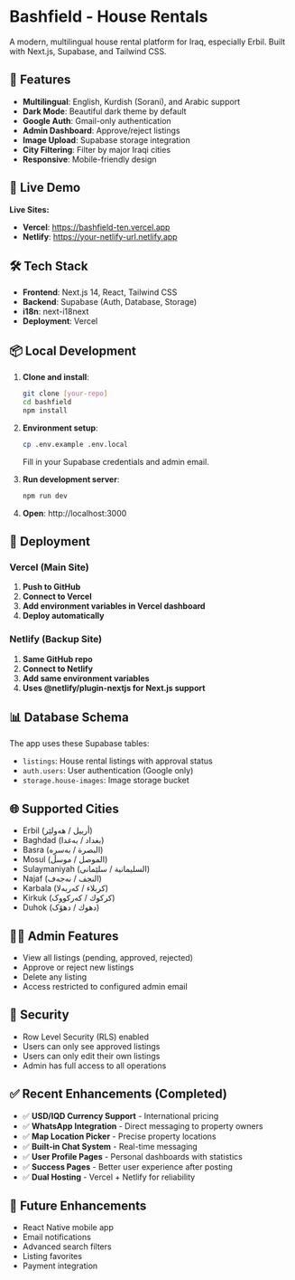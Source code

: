 # Bashfield - House Rentals

A modern, multilingual house rental platform for Iraq, especially Erbil. Built with Next.js, Supabase, and Tailwind CSS.

## 🌟 Features

- **Multilingual**: English, Kurdish (Sorani), and Arabic support
- **Dark Mode**: Beautiful dark theme by default
- **Google Auth**: Gmail-only authentication 
- **Admin Dashboard**: Approve/reject listings
- **Image Upload**: Supabase storage integration
- **City Filtering**: Filter by major Iraqi cities
- **Responsive**: Mobile-friendly design

## 🚀 Live Demo

**Live Sites:**
- **Vercel**: https://bashfield-ten.vercel.app
- **Netlify**: https://your-netlify-url.netlify.app

## 🛠️ Tech Stack

- **Frontend**: Next.js 14, React, Tailwind CSS
- **Backend**: Supabase (Auth, Database, Storage)
- **i18n**: next-i18next
- **Deployment**: Vercel

## 📦 Local Development

1. **Clone and install**:
   ```bash
   git clone [your-repo]
   cd bashfield
   npm install
   ```

2. **Environment setup**:
   ```bash
   cp .env.example .env.local
   ```
   Fill in your Supabase credentials and admin email.

3. **Run development server**:
   ```bash
   npm run dev
   ```

4. **Open**: http://localhost:3000

## 🔧 Deployment

### **Vercel (Main Site)**
1. **Push to GitHub**
2. **Connect to Vercel**
3. **Add environment variables in Vercel dashboard**
4. **Deploy automatically**

### **Netlify (Backup Site)**
1. **Same GitHub repo**
2. **Connect to Netlify**
3. **Add same environment variables**
4. **Uses @netlify/plugin-nextjs for Next.js support**

## 📊 Database Schema

The app uses these Supabase tables:
- `listings`: House rental listings with approval status
- `auth.users`: User authentication (Google only)
- `storage.house-images`: Image storage bucket

## 🌐 Supported Cities

- Erbil (أربيل / هەولێر)
- Baghdad (بغداد / بەغدا)
- Basra (البصرة / بەسرە)
- Mosul (الموصل / موسڵ)
- Sulaymaniyah (السليمانية / سلێمانی)
- Najaf (النجف / نەجەف)
- Karbala (كربلاء / کەربەلا)
- Kirkuk (كركوك / کەرکووک)
- Duhok (دهوك / دهۆک)

## 👨‍💼 Admin Features

- View all listings (pending, approved, rejected)
- Approve or reject new listings
- Delete any listing
- Access restricted to configured admin email

## 🔐 Security

- Row Level Security (RLS) enabled
- Users can only see approved listings
- Users can only edit their own listings
- Admin has full access to all operations

## ✅ **Recent Enhancements (Completed)**

- ✅ **USD/IQD Currency Support** - International pricing
- ✅ **WhatsApp Integration** - Direct messaging to property owners
- ✅ **Map Location Picker** - Precise property locations
- ✅ **Built-in Chat System** - Real-time messaging
- ✅ **User Profile Pages** - Personal dashboards with statistics
- ✅ **Success Pages** - Better user experience after posting
- ✅ **Dual Hosting** - Vercel + Netlify for reliability

## 📱 Future Enhancements

- React Native mobile app
- Email notifications
- Advanced search filters
- Listing favorites
- Payment integration
